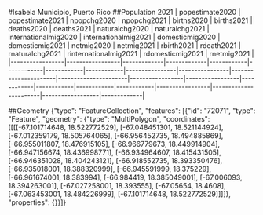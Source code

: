 #Isabela Municipio, Puerto Rico
##Population 2021
| popestimate2020 | popestimate2021 | npopchg2020 | npopchg2021 | births2020 | births2021 | deaths2020 | deaths2021 | naturalchg2020 | naturalchg2021 | internationalmig2020 | internationalmig2021 | domesticmig2020 | domesticmig2021 | netmig2020 | netmig2021 | rbirth2021 | rdeath2021 | rnaturalchg2021 | rinternationalmig2021 | rdomesticmig2021 | rnetmig2021 |
|-----------------|-----------------|-------------|-------------|------------|------------|------------|------------|----------------|----------------|----------------------|----------------------|-----------------|-----------------|------------|------------|------------|------------|-----------------|-----------------------|------------------|-------------|

##Geometry
{"type": "FeatureCollection", "features": [{"id": "72071", "type": "Feature", "geometry": {"type": "MultiPolygon", "coordinates": [[[[-67.101714648, 18.522772529], [-67.048451301, 18.521144924], [-67.012359179, 18.505764065], [-66.956452735, 18.494885869], [-66.955011807, 18.476915105], [-66.966779673, 18.449914904], [-66.947156674, 18.436998771], [-66.934964607, 18.415431505], [-66.946351028, 18.404243121], [-66.918552735, 18.393350476], [-66.935018001, 18.388320999], [-66.945591999, 18.375229], [-66.961674001, 18.383994], [-66.984419, 18.385049001], [-67.006093, 18.394263001], [-67.027258001, 18.393555], [-67.05654, 18.4608], [-67.063453001, 18.484226999], [-67.101714648, 18.522772529]]]]}, "properties": {}}]}
